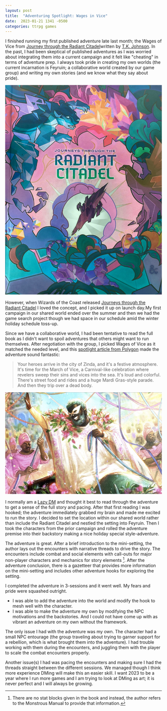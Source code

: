 ```yaml
---
layout: post
title:  "Adventuring Spotlight: Wages in Vice"
date:  2023-01-21 1341 -0500
categories: ttrpg games
---
```

I finished running my first published adventure late last month; the Wages of Vice from [Journey through the Radiant Citadel](https://dnd.wizards.com/products/journeys-through-radiant-citadel)written by [T.K. Johnson](https://twitter.com/tkjoinsthefray). In the past, I had been skeptical of published adventures as I was worried about integrating them into a current campaign and it felt like "cheating" in terms of adventure prep. I always took pride in creating my own worlds (the current incarnation is Feyruin; a collaborative world created by our game group) and writing my own stories (and we know what they say about pride).

![This is an image of the cover of the Journeys Through the Radiant Citadel; stylized beings in rainbow-like colors.](/img/rad_cover.jpg)

However, when Wizards of the Coast released [Journeys through the Radiant Citadel](https://dnd.wizards.com/products/journeys-through-radiant-citadel) I loved the concept, and I picked it up on launch day.My first campaign in our shared world ended over the summer and then we had the game search project though we had space in our schedule amid the winter holiday schedule toss-up.

Since we have a collaborative world, I had been tentative to read the full book as I didn't want to spoil adventures that others might want to run themselves. After negotiation with the group, I picked Wages of Vice as it matched the needed level, and this [spotlight article from Polygon](https://www.polygon.com/23196511/dnd-radiant-citadel-wages-of-vice-tk-johnson) made the adventure sound fantastic:

> Your heroes arrive in the city of Zinda, and it's a festive atmosphere. It's time for the March of Vice, a Carnival-like celebration where revelers sweep their sins and vices into the sea. It's loud and colorful. There's street food and rides and a huge Mardi Gras-style parade. And then they trip over a dead body.

![A  male presenting human wearing a white mask with long flowing robes and bedecked in flowers amid a crowded street.](/img/rad_wave.jpg)

  
I normally am a [Lazy DM](https://shop.slyflourish.com) and thought it best to read through the adventure to get a sense of the full story and pacing. After that first reading I was hooked; the adventure immediately grabbed my brain and made me excited to run the story. I decided to set the location within our shared world rather than include the Radiant Citadel and nestled the setting into Feyruin. Then I took the characters from the prior campaign and rolled the adventure premise into their backstory making a nice holiday special style-adventure.

The adventure is great. After a brief introduction to the mini-setting, the author lays out the encounters with narrative threads to drive the story. The encounters include combat and social elements with call-outs for major non-player characters and mechanics for story elements [^1]. After the adventure conclusion, there is a gazetteer that provides more information on the mini-setting and includes other adventure hooks for exploring the setting.

I completed the adventure in 3-sessions and it went well. My fears and pride were squashed outright.

- I was able to add the adventure into the world and modify the hook to mesh well with the character.
- I was able to make the adventure my own by modifying the NPC motivations and the backstories. And I could not have come up with as vibrant an adventure on my own without the framework.

The only issue I had with the adventure was my own. The character had a small NPC entourage (the group traveling about trying to garner support for a rebellion, which is what brought them into the adventure). I had trouble working with them during the encounters, and juggling them with the player to scale the combat encounters properly.

Another issue(s) I had was pacing the encounters and making sure I had the threads straight between the different sessions. We managed though I think more experience DMing will make this an easier skill. I want 2023 to be a year where I run more games and I am trying to look at DMing as art; it is never perfect and I will always be growing.

[^1]: There are no stat blocks given in the book and instead, the author refers to the Monstrous Manual to provide that information.
